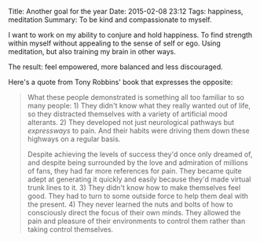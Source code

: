 Title: Another goal for the year
Date: 2015-02-08 23:12
Tags: happiness, meditation
Summary: To be kind and compassionate to myself.

I want to work on my ability to conjure and hold happiness. To find strength within myself without appealing to the sense of self or ego. Using meditation, but also training my brain in other ways.

The result: feel empowered, more balanced and less discouraged.

Here's a quote from Tony Robbins' book that expresses the opposite:

> What these people demonstrated is something all too familiar to so many people: 1) They didn't know what they really wanted out of life, so they distracted themselves with a variety of artificial mood alterants. 2) They developed not just neurological pathways but _expressways_ to pain. And their habits were driving them down these highways on a regular basis.
>
> Despite achieving the levels of success they'd once only dreamed of, and despite being surrounded by the love and admiration of millions of fans, they had far more references for pain. They became quite adept at generating it quickly and easily because they'd made virtual trunk lines to it. 3) They didn't know how to make themselves feel good. They had to turn to some outside force to help them deal with the present. 4) They never learned the nuts and bolts of how to consciously direct the focus of their own minds. They allowed the pain and pleasure of their environments to control them rather than taking control themselves.

